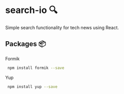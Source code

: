 # search-io 🔍

Simple search functionality for tech news using React.

## Packages 📦

Formik

```sh
 npm install formik --save
```

Yup

```sh
 npm install yup --save
```
